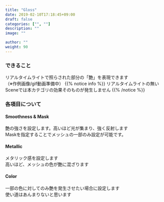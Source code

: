```yaml
---
title: "Gloss"
date: 2019-02-10T17:18:45+09:00
draft: false
categories: ["", ""]
description: ""
image: ""

author: ""
weight: 90
---
```

### できること
リアルタイムライトで照らされた部分の「艶」を表現できます  
（※作例画像/gif動画準備中）
{{% notice info %}}
リアルタイムライトの無いSceneでは本カテゴリの効果そのものが発生しません
{{% /notice %}}
<!-- {{< figure src="/images/cat_common1.gif" >}} -->
### 各項目について
#### Smoothness & Mask
艶の強さを設定します。高いほど光が集まり、強く反射します  
Maskを指定することでメッシュの一部のみ設定が可能です。
#### Metallic
メタリック感を設定します  
高いほど、メッシュの色が艶に混ざります
#### Color
一部の色に対してのみ艶を発生させたい場合に設定します  
使い道はあんまりないと思います